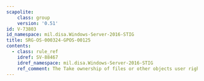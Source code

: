 ```yaml
---
scapolite:
    class: group
    version: '0.51'
id: V-73803
id_namespace: mil.disa.Windows-Server-2016-STIG
title: SRG-OS-000324-GPOS-00125
contents:
  - class: rule_ref
    idref: SV-88467
    idref_namespace: mil.disa.Windows-Server-2016-STIG
    ref_comment: The Take ownership of files or other objects user right mus ...
---
```


